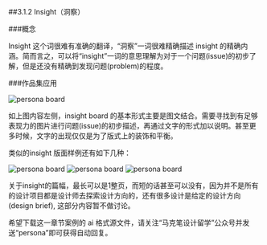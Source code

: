 ##3.1.2 Insight（洞察）

###概念

Insight 这个词很难有准确的翻译，“洞察”一词很难精确描述 insight 的精确内涵。简而言之，可以将“insight”一词的意思理解为对于一个问题(issue)的初步了解，但是还没有精确到发现问题(problem)的程度。


###作品集应用

![persona board](http://kitpic.makebi.net/id/ucd/1-02.jpg)

如上图内容左侧，insight board 的基本形式主要是图文结合。需要寻找到有足够表现力的图片进行问题(issue)的初步描述，再通过文字的形式加以说明。甚至更多时候，文字的出现仅仅是为了版式上的装饰和平衡。

类似的insight 版面样例还有如下几种：

![persona board](http://kitpic.makebi.net/id/ucd/1-01.jpg)
![persona board](http://kitpic.makebi.net/id/ucd/1-01.jpg)
![persona board](http://kitpic.makebi.net/id/ucd/1-01.jpg)

关于insight的篇幅，最长可以是1整页，而短的话甚至可以没有，因为并不是所有的设计项目都是设计师去探索设计方向的，还有很多设计是给定的设计方向(design brief), 这部分内容暂不做讨论。

希望下载这一章节案例的 ai 格式源文件，请关注“马克笔设计留学”公众号并发送“persona”即可获得自动回复。